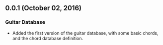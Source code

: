 ## 0.0.1 (October 02, 2016)

### Guitar Database

* Added the first version of the guitar database, with some basic chords, and the chord database definition.
